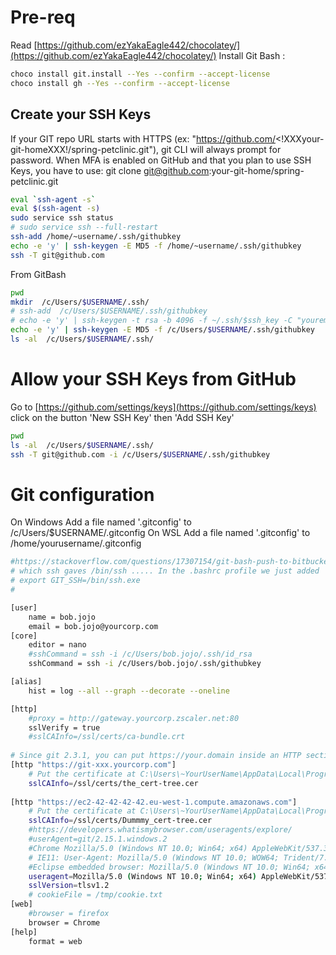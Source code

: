 # Pre-req

Read [https://github.com/ezYakaEagle442/chocolatey/](https://github.com/ezYakaEagle442/chocolatey/)
Install Git Bash :

```sh
choco install git.install --Yes --confirm --accept-license
choco install gh --Yes --confirm --accept-license

```


## Create your SSH Keys

If your GIT repo URL starts with HTTPS (ex: "https://github.com/<!XXXyour-git-homeXXX!/spring-petclinic.git"), git CLI will always prompt for password. 
When MFA is enabled on GitHub and that you plan to use SSH Keys, you have to use: git clone git@github.com:your-git-home/spring-petclinic.git

```sh
eval `ssh-agent -s`
eval $(ssh-agent -s) 
sudo service ssh status
# sudo service ssh --full-restart
ssh-add /home/~username/.ssh/githubkey
echo -e 'y' | ssh-keygen -E MD5 -f /home/~username/.ssh/githubkey
ssh -T git@github.com
```
From GitBash

```sh
pwd
mkdir  /c/Users/$USERNAME/.ssh/
# ssh-add  /c/Users/$USERNAME/.ssh/githubkey
# echo -e 'y' | ssh-keygen -t rsa -b 4096 -f ~/.ssh/$ssh_key -C "youremail@groland.grd" # -N $ssh_passphrase
echo -e 'y' | ssh-keygen -E MD5 -f /c/Users/$USERNAME/.ssh/githubkey
ls -al  /c/Users/$USERNAME/.ssh/
```

# Allow your SSH Keys from GitHub

Go to [https://github.com/settings/keys](https://github.com/settings/keys) click on the button 'New SSH Key' then 'Add SSH Key'

```sh
pwd
ls -al  /c/Users/$USERNAME/.ssh/
ssh -T git@github.com -i /c/Users/$USERNAME/.ssh/githubkey
```

# Git configuration

On Windows Add a file named '.gitconfig' to /c/Users/$USERNAME/.gitconfig
On WSL Add a file named '.gitconfig' to /home/yourusername/.gitconfig

```sh
#https://stackoverflow.com/questions/17307154/git-bash-push-to-bitbucket-ignores-ssh-key
# which ssh gaves /bin/ssh ..... In the .bashrc profile we just added
# export GIT_SSH=/bin/ssh.exe
#

[user]
	name = bob.jojo
	email = bob.jojo@yourcorp.com
[core]
	editor = nano
	#sshCommand = ssh -i /c/Users/bob.jojo/.ssh/id_rsa
	sshCommand = ssh -i /c/Users/bob.jojo/.ssh/githubkey

[alias]
	hist = log --all --graph --decorate --oneline

[http]
	#proxy = http://gateway.yourcorp.zscaler.net:80
	sslVerify = true
	#sslCAInfo=/ssl/certs/ca-bundle.crt
	
# Since git 2.3.1, you can put https://your.domain inside an HTTP section to indicate the following certificate is only for this domain.
[http "https://git-xxx.yourcorp.com"]
	# Put the certificate at C:\Users\~YourUserName\AppData\Local\Programs\Git\mingw64\ssl\certs
	sslCAInfo=/ssl/certs/the_cert-tree.cer
	
[http "https://ec2-42-42-42-42.eu-west-1.compute.amazonaws.com"]
	# Put the certificate at C:\Users\~YourUserName\AppData\Local\Programs\Git\mingw64\ssl\certs
	sslCAInfo=/ssl/certs/Dummmy_cert-tree.cer
	#https://developers.whatismybrowser.com/useragents/explore/
	#userAgent=git/2.15.1.windows.2
	#Chrome Mozilla/5.0 (Windows NT 10.0; Win64; x64) AppleWebKit/537.36 (KHTML, like Gecko) Chrome/67.0.3396.99 Safari/537.36
    # IE11: User-Agent: Mozilla/5.0 (Windows NT 10.0; WOW64; Trident/7.0; rv:11.0) like Gecko
	#Eclipse embedded browser: Mozilla/5.0 (Windows NT 10.0; Win64; x64; Trident/7.0; rv:11.0) like Gecko
	useragent=Mozilla/5.0 (Windows NT 10.0; Win64; x64) AppleWebKit/537.36 (KHTML, like Gecko) Chrome/67.0.3396.99 Safari/537.36
	sslVersion=tlsv1.2
	# cookieFile = /tmp/cookie.txt
[web]
	#browser = firefox
	browser = Chrome
[help]
	format = web

```


